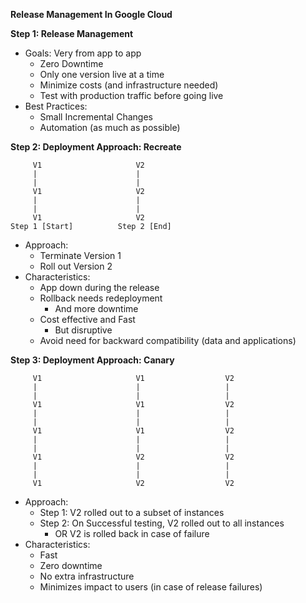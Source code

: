 **Release Management In Google Cloud**

**Step 1: Release Management**

- Goals: Very from app to app
  - Zero Downtime
  - Only one version live at a time
  - Minimize costs (and infrastructure needed)
  - Test with production traffic before going live
- Best Practices:
  - Small Incremental Changes
  - Automation (as much as possible)

**Step 2: Deployment Approach: Recreate**

```
     V1                     V2
     |                      |
     |                      |
     V1                     V2
     |                      |
     |                      |
     V1                     V2
Step 1 [Start]          Step 2 [End]
```

- Approach:
  - Terminate Version 1
  - Roll out Version 2
- Characteristics:
  - App down during the release
  - Rollback needs redeployment
    - And more downtime
  - Cost effective and Fast
    - But disruptive
  - Avoid need for backward compatibility (data and applications)

**Step 3: Deployment Approach: Canary**

```
     V1                     V1                  V2
     |                      |                   |
     |                      |                   |
     V1                     V1                  V2
     |                      |                   |
     |                      |                   |
     V1                     V1                  V2
     |                      |                   |
     |                      |                   |
     V1                     V2                  V2
     |                      |                   |
     |                      |                   |
     V1                     V2                  V2
```

- Approach:
  - Step 1: V2 rolled out to a subset of instances
  - Step 2: On Successful testing, V2 rolled out to all instances
    - OR V2 is rolled back in case of failure
- Characteristics:
  - Fast
  - Zero downtime
  - No extra infrastructure
  - Minimizes impact to users (in case of release failures)
